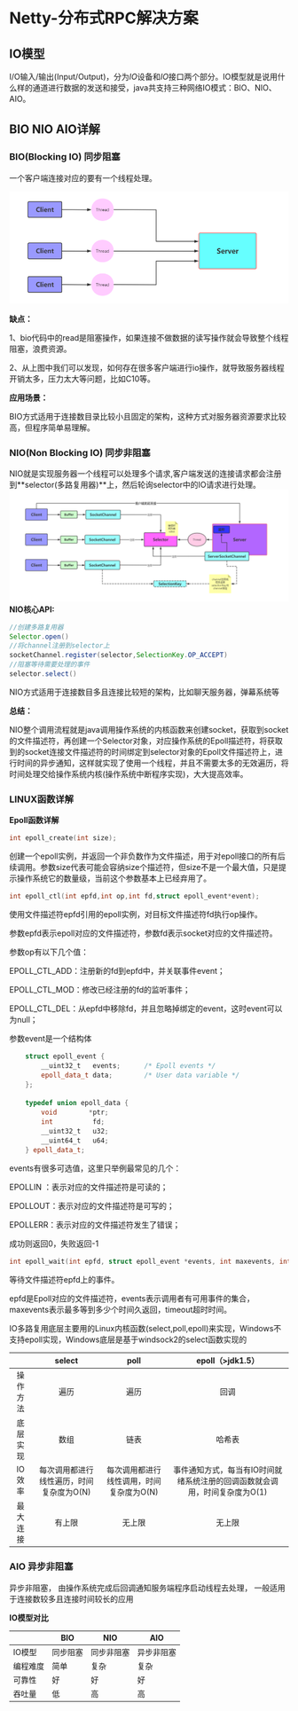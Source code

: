 # Netty-分布式RPC解决方案

## IO模型

I/O输入/输出(Input/Output)，分为*IO*设备和*IO*接口两个部分。IO模型就是说用什么样的通道进行数据的发送和接受，java共支持三种网络IO模式：BIO、NIO、AIO。

## BIO NIO AIO详解

### BIO(Blocking IO) 同步阻塞

一个客户端连接对应的要有一个线程处理。

![](resources/images/BIO.png)

**缺点：**

1、bio代码中的read是阻塞操作，如果连接不做数据的读写操作就会导致整个线程阻塞，浪费资源。

2、从上图中我们可以发现，如何存在很多客户端进行io操作，就导致服务器线程开销太多，压力太大等问题，比如C10等。

**应用场景：**

BIO方式适用于连接数目录比较小且固定的架构，这种方式对服务器资源要求比较高，但程序简单易理解。

### NIO(Non Blocking IO) 同步非阻塞

NIO就是实现服务器一个线程可以处理多个请求,客户端发送的连接请求都会注册到**selector(多路复用器)**上，然后轮询selector中的IO请求进行处理。
![](resources/images/NIO.png)**NIO核心API:**

```JAVA
//创建多路复用器
Selector.open()
//将channel注册到selector上
socketChannel.register(selector,SelectionKey.OP_ACCEPT)
//阻塞等待需要处理的事件
selector.select()
```



NIO方式适用于连接数目多且连接比较短的架构，比如聊天服务器，弹幕系统等

**总结：**

NIO整个调用流程就是java调用操作系统的内核函数来创建socket，获取到socket的文件描述符，再创建一个Selector对象，对应操作系统的Epoll描述符，将获取到的socket连接文件描述符的时间绑定到selector对象的Epoll文件描述符上，进行时间的异步通知，这样就实现了使用一个线程，并且不需要太多的无效遍历，将时间处理交给操作系统内核(操作系统中断程序实现)，大大提高效率。

### LINUX函数详解

**Epoll函数详解**

```c++
int epoll_create(int size);
```

创建一个epoll实例，并返回一个非负数作为文件描述，用于对epoll接口的所有后续调用。参数size代表可能会容纳size个描述符，但size不是一个最大值，只是提示操作系统它的数量级，当前这个参数基本上已经弃用了。

```c++
int epoll_ctl(int epfd,int op,int fd,struct epoll_event*event);
```

使用文件描述符epfd引用的epoll实例，对目标文件描述符fd执行op操作。

参数epfd表示epoll对应的文件描述符，参数fd表示socket对应的文件描述符。

参数op有以下几个值：

EPOLL_CTL_ADD：注册新的fd到epfd中，并关联事件event；

EPOLL_CTL_MOD：修改已经注册的fd的监听事件；

EPOLL_CTL_DEL：从epfd中移除fd，并且忽略掉绑定的event，这时event可以为null；

参数event是一个结构体

```c++
    struct epoll_event {
	    __uint32_t   events;      /* Epoll events */
	    epoll_data_t data;        /* User data variable */
	};
	
	typedef union epoll_data {
	    void        *ptr;
	    int          fd;
	    __uint32_t   u32;
	    __uint64_t   u64;
	} epoll_data_t;
```

events有很多可选值，这里只举例最常见的几个：

EPOLLIN ：表示对应的文件描述符是可读的；

EPOLLOUT：表示对应的文件描述符是可写的；

EPOLLERR：表示对应的文件描述符发生了错误；

成功则返回0，失败返回-1

```c++
int epoll_wait(int epfd, struct epoll_event *events, int maxevents, int timeout);
```

等待文件描述符epfd上的事件。

epfd是Epoll对应的文件描述符，events表示调用者有可用事件的集合，maxevents表示最多等到多少个时间久返回，timeout超时时间。

IO多路复用底层主要用的Linux内核函数(select,poll,epoll)来实现，Windows不支持epoll实现，Windows底层是基于windsock2的select函数实现的

|          |                  select                  |                   poll                   |                       epoll（>jdk1.5）                       |
| :------: | :--------------------------------------: | :--------------------------------------: | :----------------------------------------------------------: |
| 操作方法 |                   遍历                   |                   遍历                   |                             回调                             |
| 底层实现 |                   数组                   |                   链表                   |                            哈希表                            |
|  IO效率  | 每次调用都进行线性遍历，时间复杂度为O(N) | 每次调用都进行线性调用，时间复杂度为O(N) | 事件通知方式，每当有IO时间就绪系统注册的回调函数就会调用，时间复杂度为O(1) |
| 最大连接 |                  有上限                  |                  无上限                  |                            无上限                            |

### AIO 异步非阻塞

异步非阻塞， 由操作系统完成后回调通知服务端程序启动线程去处理， 一般适用于连接数较多且连接时间较长的应用

**IO模型对比**

|          | BIO      | NIO        | AIO        |
| -------- | -------- | ---------- | ---------- |
| IO模型   | 同步阻塞 | 同步非阻塞 | 异步非阻塞 |
| 编程难度 | 简单     | 复杂       | 复杂       |
| 可靠性   | 好       | 好         | 好         |
| 吞吐量   | 低       | 高         | 高         |



